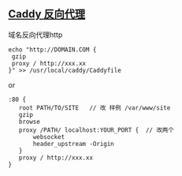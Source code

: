 ## [Caddy 反向代理](https://doubibackup.com/l-en8vwt-2.html)

域名反向代理http 

``` shell script
echo "http://DOMAIN.COM {
 gzip
 proxy / http://xxx.xx
}" >> /usr/local/caddy/Caddyfile
```
    
or

 ```shell script
:80 {
    root PATH/TO/SITE   // 改 样例 /var/www/site
    gzip
    browse
    proxy /PATH/ localhost:YOUR_PORT {  // 改两个
        websocket
        header_upstream -Origin
    }
    proxy / http://xxx.xx
}
 ```